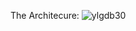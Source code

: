 The Architecure:
![ylgdb30](https://github.com/rangapv/CloudNative/assets/12977412/800bbabc-1dbe-4b7a-84e5-2a2f52d4f952)

